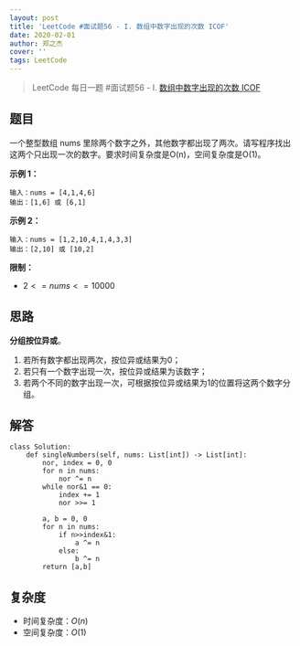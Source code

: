 ```yaml
---
layout: post
title: 'LeetCode #面试题56 - I. 数组中数字出现的次数 ICOF'
date: 2020-02-01
author: 郑之杰
cover: ''
tags: LeetCode
---
```


> LeetCode 每日一题 #面试题56 - I. [数组中数字出现的次数 ICOF](https://leetcode-cn.com/problems/shu-zu-zhong-shu-zi-chu-xian-de-ci-shu-lcof//)

## 题目
一个整型数组 nums 里除两个数字之外，其他数字都出现了两次。请写程序找出这两个只出现一次的数字。要求时间复杂度是O(n)，空间复杂度是O(1)。

**示例 1：**
```
输入：nums = [4,1,4,6]
输出：[1,6] 或 [6,1]
```

**示例 2：**
```
输入：nums = [1,2,10,4,1,4,3,3]
输出：[2,10] 或 [10,2]
```

**限制：**
- $2 <= nums <= 10000$


## 思路
**分组按位异或**。

1. 若所有数字都出现两次，按位异或结果为0；
2. 若只有一个数字出现一次，按位异或结果为该数字；
3. 若两个不同的数字出现一次，可根据按位异或结果为1的位置将这两个数字分组。


## 解答
```
class Solution:
    def singleNumbers(self, nums: List[int]) -> List[int]:
        nor, index = 0, 0
        for n in nums:
            nor ^= n
        while nor&1 == 0:
            index += 1
            nor >>= 1
            
        a, b = 0, 0
        for n in nums:
            if n>>index&1:
                a ^= n
            else:
                b ^= n
        return [a,b]
```

## 复杂度
- 时间复杂度：$O(n)$
- 空间复杂度：$O(1)$